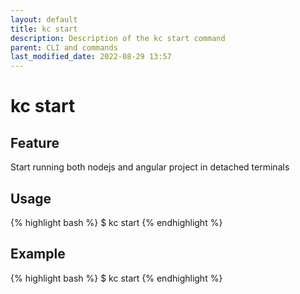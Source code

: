 ```yaml
---
layout: default
title: kc start
description: Description of the kc start command
parent: CLI and commands
last_modified_date: 2022-08-29 13:57
---
```


# kc start

## Feature

Start running both nodejs and angular project in detached terminals

## Usage

{% highlight bash %}
$ kc start
{% endhighlight %}

## Example

{% highlight bash %}
$ kc start
{% endhighlight %}
